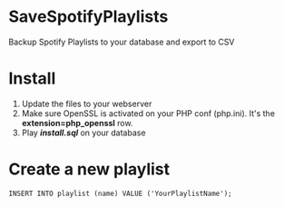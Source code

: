 # SaveSpotifyPlaylists
Backup Spotify Playlists to your database and export to CSV


# Install
1. Update the files to your webserver
2. Make sure OpenSSL is activated on your PHP conf (php.ini). It's the **extension=php_openssl** row.
3. Play ***install.sql*** on your database


# Create a new playlist
```INSERT INTO playlist (name) VALUE ('YourPlaylistName');```
